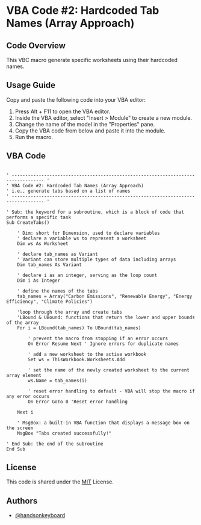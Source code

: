
# VBA Code #2: Hardcoded Tab Names (Array Approach)

## Code Overview
This VBC macro generate specific worksheets using their hardcoded names. 

## Usage Guide
Copy and paste the following code into your VBA editor:
1. Press Alt + F11 to open the VBA editor.
2. Inside the VBA editor, select "Insert > Module" to create a new module.
3. Change the name of the model in the "Properties" pane.
4. Copy the VBA code from below and paste it into the module. 
5. Run the macro. 


## VBA Code
```

' ---------------------------------------------------------------------------------- '
' VBA Code #2: Hardcoded Tab Names (Array Approach)
' i.e., generate tabs based on a list of names
' ---------------------------------------------------------------------------------- '

' Sub: the keyword for a subroutine, which is a block of code that performs a specific task
Sub CreateTabs()

    ' Dim: short for Dimension, used to declare variables
    ' declare a variable ws to represent a worksheet
    Dim ws As Worksheet
    
    ' declare tab_names as Variant
    ' Variant can store multiple types of data including arrays
    Dim tab_names As Variant
    
    ' declare i as an integer, serving as the loop count
    Dim i As Integer
    
    ' define the names of the tabs
    tab_names = Array("Carbon Emissions", "Renewable Energy", "Energy Efficiency", "Climate Policies")
    
    'loop through the array and create tabs
    'LBound & UBound: functions that return the lower and upper bounds of the array
    For i = LBound(tab_names) To UBound(tab_names)
    
        ' prevent the macro from stopping if an error occurs
        On Error Resume Next ' Ignore errors for duplicate names
        
        ' add a new worksheet to the active workbook
        Set ws = ThisWorkbook.Worksheets.Add
        
        ' set the name of the newly created worksheet to the current array element
        ws.Name = tab_names(i)
        
        ' reset error handling to default - VBA will stop the macro if any error occurs
        On Error GoTo 0 'Reset error handling
        
    Next i

    ' MsgBox: a built-in VBA function that displays a message box on the screen
    MsgBox "Tabs created successfully!"
        
' End Sub: the end of the subroutine
End Sub

```

  ## License
  
  This code is shared under the [MIT](https://choosealicense.com/licenses/mit/) License.

  ## Authors

- [@handsonkeyboard](https://www.github.com/handsonkeyboard)
    
